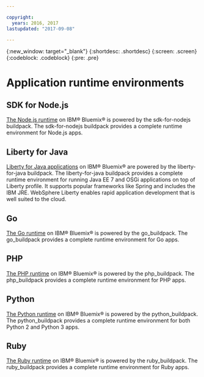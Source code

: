 ```yaml
---

copyright:
  years: 2016, 2017
lastupdated: "2017-09-08"

---
```


{:new_window: target="_blank"}
{:shortdesc: .shortdesc}
{:screen: .screen}
{:codeblock: .codeblock}
{:pre: .pre}

# Application runtime environments

## SDK for Node.js

[The Node.js runtime](../../runtimes/nodejs/index.html) on IBM® Bluemix® is powered by the sdk-for-nodejs buildpack. The sdk-for-nodejs buildpack provides a complete runtime environment for Node.js apps.

## Liberty for Java

[Liberty for Java applications](../../runtimes/liberty/index.html) on IBM® Bluemix® are powered by the liberty-for-java buildpack. The liberty-for-java buildpack provides a complete runtime environment for running Java EE 7 and OSGi applications on top of Liberty profile. It supports popular frameworks like Spring and includes the IBM JRE. WebSphere Liberty enables rapid application development that is well suited to the cloud.

## Go

[The Go runtime](../../runtimes/go/index.html) on IBM® Bluemix® is powered by the go_buildpack. The go_buildpack provides a complete runtime environment for Go apps. 

## PHP

[The PHP runtime](../../runtimes/php/index.html) on IBM® Bluemix® is powered by the php_buildpack. The php_buildpack provides a complete runtime environment for PHP apps. 

## Python

[The Python runtime](../../runtimes/python/index.html) on IBM® Bluemix® is powered by the python_buildpack. The python_buildpack provides a complete runtime environment for both Python 2 and Python 3 apps.

## Ruby

[The Ruby runtime](../../runtimes/ruby/index.html) on IBM® Bluemix® is powered by the ruby_buildpack. The ruby_buildpack provides a complete runtime environment for Ruby apps.